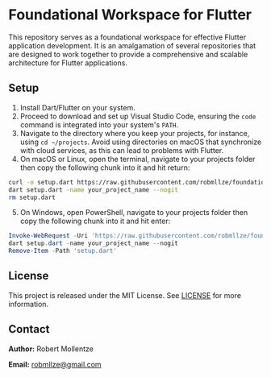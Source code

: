 # Foundational Workspace for Flutter

This repository serves as a foundational workspace for effective Flutter application development. It is an amalgamation of several repositories that are designed to work together to provide a comprehensive and scalable architecture for Flutter applications.

## Setup

1. Install Dart/Flutter on your system.
2. Proceed to download and set up Visual Studio Code, ensuring the `code` command is integrated into your system's `PATH`.
3. Navigate to the directory where you keep your projects, for instance, using `cd ~/projects`. Avoid using directories on macOS that synchronize with cloud services, as this can lead to problems with Flutter.
4. On macOS or Linux, open the terminal, navigate to your projects folder then copy the following chunk into it and hit return:
```bash
curl -o setup.dart https://raw.githubusercontent.com/robmllze/foundation/main/setup.dart
dart setup.dart -name your_project_name --nogit
rm setup.dart
```
5. On Windows, open PowerShell, navigate to your projects folder then copy the following chunk into it and hit enter:
```powershell
Invoke-WebRequest -Uri 'https://raw.githubusercontent.com/robmllze/foundation/main/setup.dart' -OutFile 'setup.dart'
dart setup.dart -name your_project_name --nogit
Remove-Item -Path 'setup.dart'
```

## License

This project is released under the MIT License. See [LICENSE](https://raw.githubusercontent.com/robmllze/foundation/main/LICENSE) for more information.

## Contact

**Author:** Robert Mollentze

**Email:** robmllze@gmail.com
